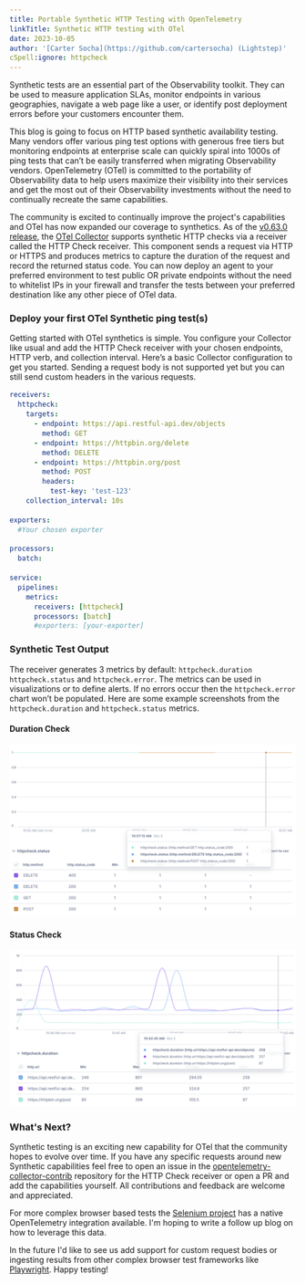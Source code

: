 ```yaml
---
title: Portable Synthetic HTTP Testing with OpenTelemetry
linkTitle: Synthetic HTTP testing with OTel
date: 2023-10-05
author: '[Carter Socha](https://github.com/cartersocha) (Lightstep)'
cSpell:ignore: httpcheck
---
```


Synthetic tests are an essential part of the Observability toolkit. They can be
used to measure application SLAs, monitor endpoints in various geographies,
navigate a web page like a user, or identify post deployment errors before your
customers encounter them.

This blog is going to focus on HTTP based synthetic availability testing. Many vendors offer
various ping test options with generous free tiers but monitoring endpoints at
enterprise scale can quickly spiral into 1000s of ping tests that can’t be
easily transferred when migrating Observability vendors. OpenTelemetry (OTel) is
committed to the portability of Observability data to help users maximize their
visibility into their services and get the most out of their Observability
investments without the need to continually recreate the same capabilities.

The community is excited to continually improve the project's capabilities and
OTel has now expanded our coverage to synthetics. As of the [v0.63.0
release](https://github.com/open-telemetry/opentelemetry-collector/releases/tag/v0.63.0),
the [OTel Collector](https://opentelemetry.io/docs/collector/) supports
synthetic HTTP checks via a receiver called the HTTP Check receiver. This
component sends a request via HTTP or HTTPS and produces metrics to capture the
duration of the request and record the returned status code. You can now deploy
an agent to your preferred environment to test public OR private endpoints
without the need to whitelist IPs in your firewall and transfer the tests
between your preferred destination like any other piece of OTel data.

### Deploy your first OTel Synthetic ping test(s)

Getting started with OTel synthetics is simple. You configure your Collector
like usual and add the HTTP Check receiver with your chosen endpoints, HTTP
verb, and collection interval. Here’s a basic Collector configuration to get you
started. Sending a request body is not supported yet but you can still send
custom headers in the various requests.

```yaml
receivers:
  httpcheck:
    targets:
      - endpoint: https://api.restful-api.dev/objects
        method: GET
      - endpoint: https://httpbin.org/delete
        method: DELETE
      - endpoint: https://httpbin.org/post
        method: POST
        headers:
          test-key: 'test-123'
    collection_interval: 10s

exporters:
  #Your chosen exporter

processors:
  batch:

service:
  pipelines:
    metrics:
      receivers: [httpcheck]
      processors: [batch]
      #exporters: [your-exporter]
```

### Synthetic Test Output

The receiver generates 3 metrics by default: `httpcheck.duration`
`httpcheck.status` and `httpcheck.error`. The metrics can be used in visualizations
or to define alerts. If no errors occur then the `httpcheck.error` chart won’t be
populated. Here are some example screenshots from the `httpcheck.duration` and
`httpcheck.status` metrics.

#### Duration Check

![Synthetic duration check result](httpcheck-duration.png 'Synthetic duration check result')

#### Status Check

![Synthetic status check result](httpcheck-status.png 'Synthetic status check result')

### What's Next?

Synthetic testing is an exciting new capability for OTel that the community
hopes to evolve over time. If you have any specific requests around new
Synthetic capabilities feel free to open an issue in the [opentelemetry-collector-contrib](https://github.com/open-telemetry/opentelemetry-collector-contrib/) repository
for the HTTP Check receiver or open a PR and add the capabilities yourself. All
contributions and feedback are welcome and appreciated.

For more complex browser based tests the
[Selenium project](https://www.selenium.dev/documentation/grid/advanced_features/observability/)
has a native OpenTelemetry integration available. I'm hoping to write a follow
up blog on how to leverage this data.

In the future I'd like to see us add support for custom request bodies or
ingesting results from other complex browser test frameworks like
[Playwright](https://playwright.dev/). Happy testing!
